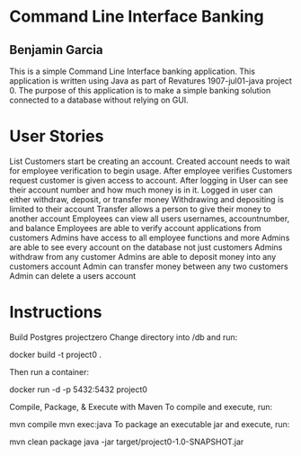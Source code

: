 # Command Line Interface Banking
## Benjamin Garcia
This is a simple Command Line Interface banking application. This application is written using Java as part of Revatures 1907-jul01-java project 0.
The purpose of this application is to make a simple banking solution connected to a database without relying on GUI. 


# User Stories
 List
Customers start be creating an account.
Created account needs to wait for employee verification to begin usage.
After employee verifies Customers request customer is given access to account.
After logging in User can see their account number and how much money is in it.
Logged in user can either withdraw, deposit, or transfer money
Withdrawing and depositing is limited to their account
Transfer allows a person to give their money to another account
Employees can view all users usernames, accountnumber, and balance
Employees are able to verify account applications from customers
Admins have access to all employee functions and more
Admins are able to see every account on the database not just customers
Admins withdraw from any customer
Admins are able to deposit money into any customers account
Admin can transfer money between any two customers
Admin can delete a users account

# Instructions
Build Postgres projectzero
Change directory into /db and run:

docker build -t project0 .

Then run a container:

docker run -d -p 5432:5432 project0

Compile, Package, & Execute with Maven
To compile and execute, run:

mvn compile
mvn exec:java
To package an executable jar and execute, run:

mvn clean package
java -jar target/project0-1.0-SNAPSHOT.jar

